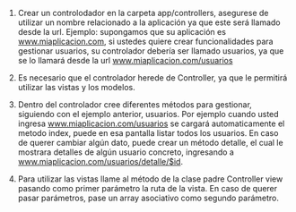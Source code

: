 
1) Crear un controlodador en la carpeta app/controllers, asegurese de utilizar un 
nombre relacionado a la aplicación ya que este será llamado desde la url.
Ejemplo: supongamos que su aplicación es www.miaplicacion.com, si ustedes quiere
crear funcionalidades para gestionar usuarios, su controlador debería ser llamado
usuarios, ya que se lo llamará desde la url www.miaplicacion.com/usuarios

2) Es necesario que el controlador herede de Controller, ya que le permitirá
utilizar las vistas y los modelos.

3) Dentro del controlador cree diferentes métodos para gestionar, siguiendo con el 
ejemplo anterior, usuarios.
Por ejemplo cuando usted ingresa www.miaplicacion.com/usuarios se cargará automaticamente
el metodo index, puede en esa pantalla listar todos los usuarios. En caso de querer cambiar
algún dato, puede crear un método detalle, el cual le mostrara detalles de algún usuario
concreto, ingresando a www.miaplicacion.com/usuarios/detalle/$id.
4) Para utilizar las vistas llame al método de la clase padre Controller view pasando
como primer parámetro la ruta de la vista. En caso de querer pasar parámetros, pase un array
asociativo como segundo parámetro.